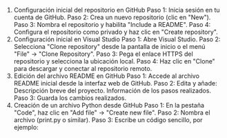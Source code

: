 1. Configuración inicial del repositorio en GitHub
Paso 1: Inicia sesión en tu cuenta de GitHub.
Paso 2: Crea un nuevo repositorio (clic en "New").
Paso 3: Nombra el repositorio y habilita "Include a README".
Paso 4: Configura el repositorio como privado y haz clic en "Create repository".
2. Configuración inicial en Visual Studio
Paso 1: Abre Visual Studio.
Paso 2: Selecciona "Clone repository" desde la pantalla de inicio o el menú "File" → "Clone Repository".
Paso 3: Pega el enlace HTTPS del repositorio y selecciona la ubicación local.
Paso 4: Haz clic en "Clone" para descargar y conectar al repositorio remoto.
3. Edición del archivo README en GitHub
Paso 1: Accede al archivo README inicial desde la interfaz web de GitHub.
Paso 2: Edita y añade:
Descripción breve del proyecto.
Información de los pasos realizados.
Paso 3: Guarda los cambios realizados.
4. Creación de un archivo Python desde GitHub
Paso 1: En la pestaña "Code", haz clic en "Add file" → "Create new file".
Paso 2: Nombra el archivo (print.py o similar).
Paso 3: Escribe un código sencillo, por ejemplo:

